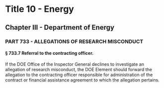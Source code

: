 
# Title 10 - Energy
## Chapter III - Department of Energy
### PART 733 - ALLEGATIONS OF RESEARCH MISCONDUCT
#### § 733.7 Referral to the contracting officer.

If the DOE Office of the Inspector General declines to investigate an allegation of research misconduct, the DOE Element should forward the allegation to the contracting officer responsible for administration of the contract or financial assistance agreement to which the allegation pertains.
